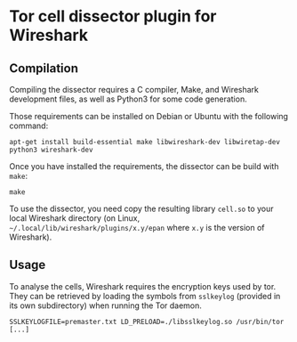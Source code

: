 # Tor cell dissector plugin for Wireshark

## Compilation

Compiling the dissector requires a C compiler, Make, and Wireshark development files, as well as Python3 for some code generation.

Those requirements can be installed on Debian or Ubuntu with the following command:
```
apt-get install build-essential make libwireshark-dev libwiretap-dev python3 wireshark-dev
```

Once you have installed the requirements, the dissector can be build with `make`:
```
make
```

To use the dissector, you need copy the resulting library `cell.so` to your local Wireshark directory (on Linux, `~/.local/lib/wireshark/plugins/x.y/epan` where `x.y` is the version of Wireshark).


## Usage

To analyse the cells, Wireshark requires the encryption keys used by tor.
They can be retrieved by loading the symbols from `sslkeylog` (provided in its own subdirectory) when running the Tor daemon.

```
SSLKEYLOGFILE=premaster.txt LD_PRELOAD=./libsslkeylog.so /usr/bin/tor [...]
```
